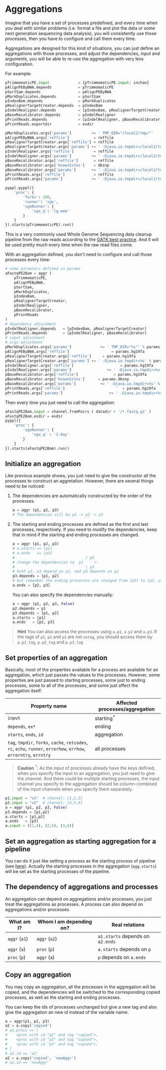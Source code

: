 # Aggregations
<!-- toc -->

Imagine that you have a set of processes predefined, and every time when you deal with similar problems (i.e. format a file and plot the data or some next generation sequencing data analysis), you will consistently use those processes, then you have to configure and call them every time. 

Aggregations are designed for this kind of situations, you can just define an aggregations with those processes, and adjust the dependencies, input and arguments, you will be able to re-use the aggregation with very less configuration.

For example:
```python
pTrimmomaticPE.input             = {pTrimmomaticPE.input: inchan}
pAlignPEByBWA.depends            = pTrimmomaticPE
pSortSam.depends                 = pAlignPEByBWA
pMarkDuplicates.depends          = pSortSam
pIndexBam.depends                = pMarkDuplicates
pRealignerTargetCreator.depends  = pIndexBam
pIndelRealigner.depends          = [pIndexBam, pRealignerTargetCreator]
pBaseRecalibrator.depends        = pIndelRealigner
pPrintReads.depends              = [pIndelRealigner, pBaseRecalibrator]
pPrintReads.exportdir            = exdir

pMarkDuplicates.args['params']         += ' TMP_DIR="/local2/tmp/"'
pAlignPEByBWA.args['reffile']           = reffile
pRealignerTargetCreator.args['reffile'] = reffile
pRealignerTargetCreator.args['params'] += ' -Djava.io.tmpdir=/local2/tmp/'
pIndelRealigner.args['reffile']         = reffile
pIndelRealigner.args['params']         += ' -Djava.io.tmpdir=/local2/tmp/'
pBaseRecalibrator.args['reffile']       = reffile
pBaseRecalibrator.args['knownSites']    = dbsnp
pBaseRecalibrator.args['params']       += ' -Djava.io.tmpdir=/local2/tmp/'
pPrintReads.args['reffile']             = reffile
pPrintReads.args['params']             += ' -Djava.io.tmpdir=/local2/tmp/'

pyppl.pyppl({
    'proc': {
        'forks': 100,
        'runner': 'sge',
        'sgeRunner': {
            'sge_q': 'lg-mem'
        }
    }
}).starts(pTrimmomaticPE).run()
```
This is a very commonly used Whole Genome Sequencing data cleanup pipeline from the raw reads according to the [GATK best practice](https://software.broadinstitute.org/gatk/best-practices/). And it will be used pretty much every time when the raw read files come. 

With an aggregation defined, you don't need to configure and call those processes every time:
```python
# some paramters defined in params
aFastqPE2Bam = aggr (
    pTrimmomaticPE,
    pAlignPEByBWA,
    pSortSam,
    pMarkDuplicates,
    pIndexBam,
    pRealignerTargetCreator,
    pIndelRealigner,
    pBaseRecalibrator,
    pPrintReads
)
# dependency adjustment
pIndelRealigner.depends   = [pIndexBam, pRealignerTargetCreator]
pPrintReads.depends       = [pIndelRealigner, pBaseRecalibrator]
# input adjustment
# args adjustment
pMarkDuplicates.args['params']             += ' TMP_DIR="%s"' % params.tmpdir
pAlignPEByBWA.args['reffile']                   = params.hg19fa
pRealignerTargetCreator.args['reffile']     = params.hg19fa
pRealignerTargetCreator.args['params'] += ' -Djava.io.tmpdir=%s' % params.tmpdir
pIndelRealigner.args['reffile']                     = params.hg19fa
pIndelRealigner.args['params']                += ' -Djava.io.tmpdir=%s' % params.tmpdir
pBaseRecalibrator.args['reffile']                = params.hg19fa
pBaseRecalibrator.args['knownSites']      = params.dbsnp
pBaseRecalibrator.args['params']           += ' -Djava.io.tmpdir=%s' % params.tmpdir
pPrintReads.args['reffile']                          = params.hg19fa
pPrintReads.args['params']                     += ' -Djava.io.tmpdir=%s' % params.tmpdir
```

Then every time you just need to call the aggregation:
```python
aFastqPE2Bam.input = channel.fromPairs ( datadir + '/*.fastq.gz' )
aFastqPE2Bam.exdir = exdir
pyppl({
    'proc': {
        'sgeRunner': {
            'sge_q' : '1-day'
        }
    }
}).starts(aFastqPE2Bam).run()
```

## Initialize an aggregation
Like previous example shows, you just need to give the constructor all the processes to construct an aggretation. However, there are several things need to be noticed:

1. The dependencies are automatically constructed by the order of the processes. 
   ```python
   a = aggr (p1, p2, p3)
   # The dependencies will be p1 -> p2 -> p3
   ```
2. The starting and ending processes are defined as the first and last processes, respectively. If you need to modify the dependencies, keep that in mind if the starting and ending processes are changed.
    ```python
    a = aggr (p1, p2, p3)
    # a.starts == [p1]
    # a.ends   == [p3]
    #                                / p2
    # change the dependencies to  p1     >
    #                                \ p3
    # both p2, p3 depend on p1, and p3 depends on p2
    p3.depends = [p1, p2]
    # but remember the ending processes are changed from [p3] to [p2, p3]
    a.ends = [p2, p3]
    ```
    You can also specify the dependencies manually:
    ```python
    a = aggr (p1, p2, p3, False)
    p2.depends = p1
    p3.depends = [p1, p2]
    a.starts = [p1]
    a.ends   = [p2, p3]
    ```

> **Hint** You can also access the processes using `a.p1`, `a.p2` and `a.p3`. If the tags of `p1`, `p2` and `p3` are not `notag`, you should access them by `p.p1_tag`, `p.p2_tag` and `p.p3_tag`
    
## Set properties of an aggregation
Basically, most of the properties available for a process are available for an aggregation, which just passes the values to the processes. However, some properties are just passed to starting processes, some just to ending processes, some to all of the processes, and some just affect the aggregation itself:

| Property name | Affected processes/aggregation |
|-|-|
| `input` | starting<sup>*</sup> |
| `depends`, `ex*` | ending |
| `starts`, `ends`, `id` | aggregation |
| `tag`, `tmpdir`, `forks`, `cache`, `retcodes`, `rc`, `echo`, `runner`, `errorhow`, `errhow`, `errorntry`, `errntry` | all processes |

> **Caution** <sup>*</sup>: As the input of processes already have the keys defined, when you specify the input to an aggregation, you just need to give the channel. And there could be multiple starting processes, the input channel you specify to the aggregation should be column-combined of the input channels when you specify them separately.
```python
p1.input = "v1"  # channel: [1,2,3]
p2.input = "v2"  # channel: [4,5,6]
a = aggr (p1, p2, p3, False)
p3.depends = [p1,p2]
a.starts = [p1,p2]
a.ends   = [p3]
a.input = [(1,4), (2,5), (3,6)]
```

## Set an aggregation as starting aggregation for a pipeline
You can do it just like setting a process as the starting process of pipeline (see [here][1]). Actually the starting processes in the aggregation (`agg.starts`) will be set as the starting processes of the pipeline.

## The dependency of aggregations and processes
An aggregation can depend on aggregations and/or processes, you just treat the aggregations as processes. A process can also depend on aggregations and/or processes. 

| What am I? | Whom I am depending on? | Real relations |
|-|-|-|
| `aggr` (`a1`) | `aggr` (`a2`) | `a1.starts` depends on `a2.ends` |
| `aggr` (`a`) | `proc` (`p`) | `a.starts` depends on `p` |
| `proc` (`p`) | `aggr` (`a`) | `p` depends on `a.ends` |


## Copy an aggregation
You may copy an aggregation, all the processes in the aggregation will be copied, and the dependencies will be switched to the corresponding copied processes, as well as the starting and ending processes.

You can keep the ids of processes unchanged but give a new tag and also give the aggregation an new id instead of the variable name:
```python
a = aggr(p1, p2, p3)
a2 = a.copy('copied')
# a2.procs == [
#    <proc with id "p1" and tag "copied">,
#    <proc with id "p2" and tag "copied">,
#    <proc with id "p3" and tag "copied">,
# ]
# a2.id == 'a2'
a2 = a.copy('copied', 'newAggr')
# a2.id == 'newAggr'
```
[1]: https://pwwang.gitbooks.io/pyppl/configure-a-pipeline.html#starting-processes